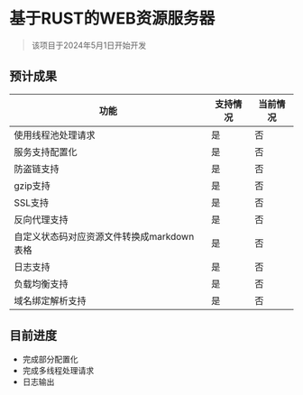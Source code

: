 # 基于RUST的WEB资源服务器

> 该项目于2024年5月1日开始开发

## 预计成果

| 功能                                       | 支持情况 | 当前情况 |
|--------------------------------------------|----------|----------|
| 使用线程池处理请求                          | 是       | 否       |
| 服务支持配置化                              | 是       | 否       |
| 防盗链支持                                  | 是       | 否       |
| gzip支持                                   | 是       | 否       |
| SSL支持                                    | 是       | 否       |
| 反向代理支持                                | 是       | 否       |
| 自定义状态码对应资源文件转换成markdown表格    | 是       | 否       |
| 日志支持                                    | 是       | 否       |
| 负载均衡支持                                | 是       | 否       |
| 域名绑定解析支持                             | 是       | 否       |

## 目前进度

* 完成部分配置化
* 完成多线程处理请求
* 日志输出
